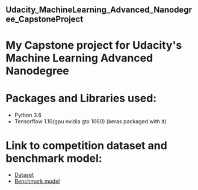 ## Udacity_MachineLearning_Advanced_Nanodegree_CapstoneProject
# My Capstone project for Udacity's Machine Learning Advanced Nanodegree

# Packages and Libraries used:
* Python 3.6
* Tensorflow 1.10(gpu nvidia gtx 1060) (keras packaged with it)

# Link to competition dataset and benchmark model:
* [Dataset](https://www.kaggle.com/c/facial-keypoints-detection/data)
* [Benchmark model](https://www.kaggle.com/c/facial-keypoints-detection#getting-started-with-r)
